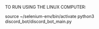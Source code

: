 TO RUN USING THE LINUX COMPUTER:

source ~/selenium-env/bin/activate
python3 discord_bot/discord_bot_main.py